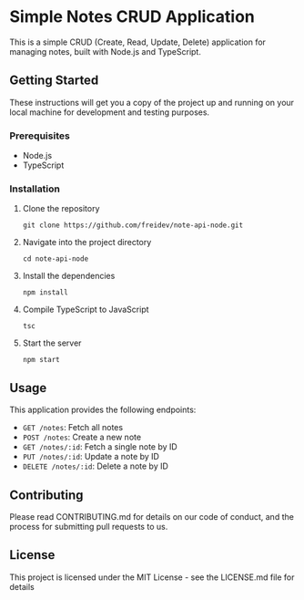 # Simple Notes CRUD Application

This is a simple CRUD (Create, Read, Update, Delete) application for managing notes, built with Node.js and TypeScript.

## Getting Started

These instructions will get you a copy of the project up and running on your local machine for development and testing purposes.

### Prerequisites

- Node.js
- TypeScript

### Installation

1. Clone the repository
    ```
    git clone https://github.com/freidev/note-api-node.git
    ```
2. Navigate into the project directory
    ```
    cd note-api-node
    ```
3. Install the dependencies
    ```
    npm install
    ```
4. Compile TypeScript to JavaScript
    ```
    tsc
    ```
5. Start the server
    ```
    npm start
    ```

## Usage

This application provides the following endpoints:

- `GET /notes`: Fetch all notes
- `POST /notes`: Create a new note
- `GET /notes/:id`: Fetch a single note by ID
- `PUT /notes/:id`: Update a note by ID
- `DELETE /notes/:id`: Delete a note by ID

## Contributing

Please read CONTRIBUTING.md for details on our code of conduct, and the process for submitting pull requests to us.

## License

This project is licensed under the MIT License - see the LICENSE.md file for details
